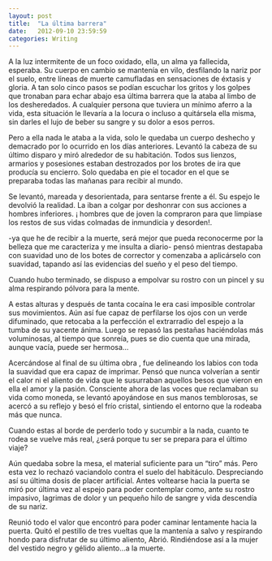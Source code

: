 ```yaml
---
layout: post
title:  "La última barrera"
date:   2012-09-10 23:59:59
categories: Writing
---
```


A la luz intermitente de un foco oxidado, ella, un alma ya fallecida, esperaba. Su cuerpo en cambio se mantenía en vilo, desfilando la nariz por el suelo, entre líneas de muerte camufladas en sensaciones de éxtasis y gloria. A tan solo cinco pasos se podían escuchar los gritos y los golpes que tronaban para echar abajo esa última barrera que la ataba al limbo de los desheredados. A cualquier persona que tuviera un mínimo aferro a la vida, esta situación le llevaría a la locura o incluso a quitársela ella misma, sin darles el lujo de beber su sangre y su dolor a esos perros.

Pero a ella nada le ataba a la vida, solo le quedaba un cuerpo deshecho y demacrado por lo ocurrido en los días anteriores. Levantó la cabeza de su último disparo y miró alrededor de su habitación. Todos sus lienzos, armarios y posesiones estaban destrozados por los brotes de ira que producía su encierro. Solo quedaba en pie el tocador en el que se preparaba todas las mañanas para recibir al mundo.

Se levantó, mareada y desorientada, para sentarse frente a él. Su espejo le devolvió la realidad. La iban a colgar por deshonrar con sus acciones a hombres inferiores. ¡ hombres que de joven la compraron para que limpiase los restos de sus vidas colmadas de inmundicia y desorden!.

-ya que he de recibir a la muerte, será mejor que pueda reconocerme por la belleza que me caracteriza y me insulta a diario- pensó mientras destapaba con suavidad uno de los botes de corrector y comenzaba a aplicárselo con suavidad, tapando así las evidencias del sueño y el peso del tiempo.

Cuando hubo terminado, se dispuso a empolvar su rostro con un pincel y su alma respirando pólvora para la mente.

A estas alturas y después de tanta cocaína le era casi imposible controlar sus movimientos. Aún así fue capaz de perfilarse los ojos con un verde difuminado, que retocaba a la perfección el extrarradio del espejo a la tumba de su yacente ánima. Luego se repasó las pestañas haciéndolas más voluminosas, al tiempo que sonreía, pues se dio cuenta que una mirada, aunque vacía, puede ser hermosa…

Acercándose al final de su última obra , fue delineando los labios con toda la suavidad que era capaz de imprimar. Pensó que nunca volverían a sentir el calor ni el aliento de vida que le susurraban aquellos besos que vieron en ella el amor y la pasión.
Consciente ahora de las voces que reclamaban su vida como moneda, se levantó apoyándose en sus manos temblorosas, se acercó a su reflejo y besó el frío cristal, sintiendo el entorno que la rodeaba más que nunca.

Cuando estas al borde de perderlo todo y sucumbir a la nada, cuanto te rodea se vuelve más real, ¿será porque tu ser se prepara para el último viaje?

Aún quedaba sobre la mesa, el material suficiente para un “tiro” más. Pero esta vez lo rechazó vaciandolo contra el suelo del habitáculo. Despreciando así su última dosis de placer artificial. Antes voltearse hacia la puerta se miró por última vez al espejo para poder contemplar como, ante su rostro impasivo, lagrimas de dolor y un pequeño hilo de sangre y vida descendía de su nariz.

Reunió todo el valor que encontró para poder caminar lentamente hacia la puerta. Quitó el pestillo de tres vueltas que la mantenía a salvo y respirando hondo para disfrutar de su último aliento, Abrió. Rindiéndose así a la mujer del vestido negro y gélido aliento…a la muerte.
